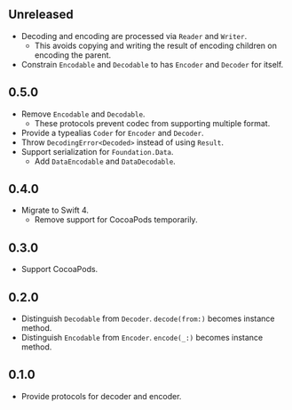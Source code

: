 ## Unreleased

- Decoding and encoding are processed via `Reader` and `Writer`.
    - This avoids copying and writing the result of encoding children on encoding the parent.
- Constrain `Encodable` and `Decodable` to has `Encoder` and `Decoder` for itself.


## 0.5.0

- Remove `Encodable` and `Decodable`.
    - These protocols prevent codec from supporting multiple format.
- Provide a typealias `Coder` for `Encoder` and `Decoder`.
- Throw `DecodingError<Decoded>` instead of using `Result`.
- Support serialization for `Foundation.Data`.
    - Add `DataEncodable` and `DataDecodable`.


## 0.4.0

- Migrate to Swift 4.
    - Remove support for CocoaPods temporarily.


## 0.3.0

- Support CocoaPods.


## 0.2.0

- Distinguish `Decodable` from `Decoder`. `decode(from:)` becomes instance method.
- Distinguish `Encodable` from `Encoder`. `encode(_:)` becomes instance method.


## 0.1.0

- Provide protocols for decoder and encoder.
